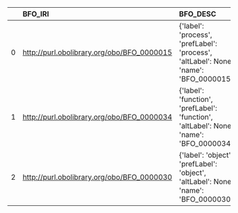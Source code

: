 |    | BFO_IRI                                    | BFO_DESC                                                                                | VIMMP_IRI                                                   | VIMMP_DESC                            |
|---:|:-------------------------------------------|:----------------------------------------------------------------------------------------|:------------------------------------------------------------|:--------------------------------------|
|  0 | http://purl.obolibrary.org/obo/BFO_0000015 | {'label': 'process', 'prefLabel': 'process', 'altLabel': None, 'name': 'BFO_0000015'}   | https://emmc.eu/semantics/evmpo/evmpo.ttl#process           | {'name': 'process'}                   |
|  1 | http://purl.obolibrary.org/obo/BFO_0000034 | {'label': 'function', 'prefLabel': 'function', 'altLabel': None, 'name': 'BFO_0000034'} | https://purl.vimmp.eu/semantics/vov/vov.ttl#function        | {'name': 'function'}                  |
|  2 | http://purl.obolibrary.org/obo/BFO_0000030 | {'label': 'object', 'prefLabel': 'object', 'altLabel': None, 'name': 'BFO_0000030'}     | https://purl.vimmp.eu/semantics/alignment/emmo1s.ttl#Object | {'label': 'object', 'name': 'object'} |